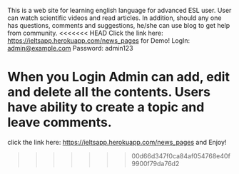 This is a web site for learning english language for advanced ESL user. User can watch scientific videos and read articles. In addition, should any one has questions, comments and suggestions, he/she can use blog to get help from community.
<<<<<<< HEAD
Click the link here: https://ieltsapp.herokuapp.com/news_pages for Demo!
  LogIn:    admin@example.com
  Password: admin123
  
When you Login Admin can add, edit and delete all the contents. Users have ability to create a topic and leave comments. 
=======
click the link here: https://ieltsapp.herokuapp.com/news_pages and Enjoy!
>>>>>>> 00d66d347f0ca84af054768e40f9900f79da76d2
